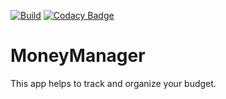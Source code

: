 [![Build](https://github.com/siriak/MoneyManager/workflows/Build/badge.svg)](https://github.com/siriak/MoneyManager/actions)
[![Codacy Badge](https://api.codacy.com/project/badge/Grade/21ed26cbd0f84a2b870647e2b248cc7e)](https://app.codacy.com/manual/siriak/MoneyManager)

# MoneyManager
This app helps to track and organize your budget.

